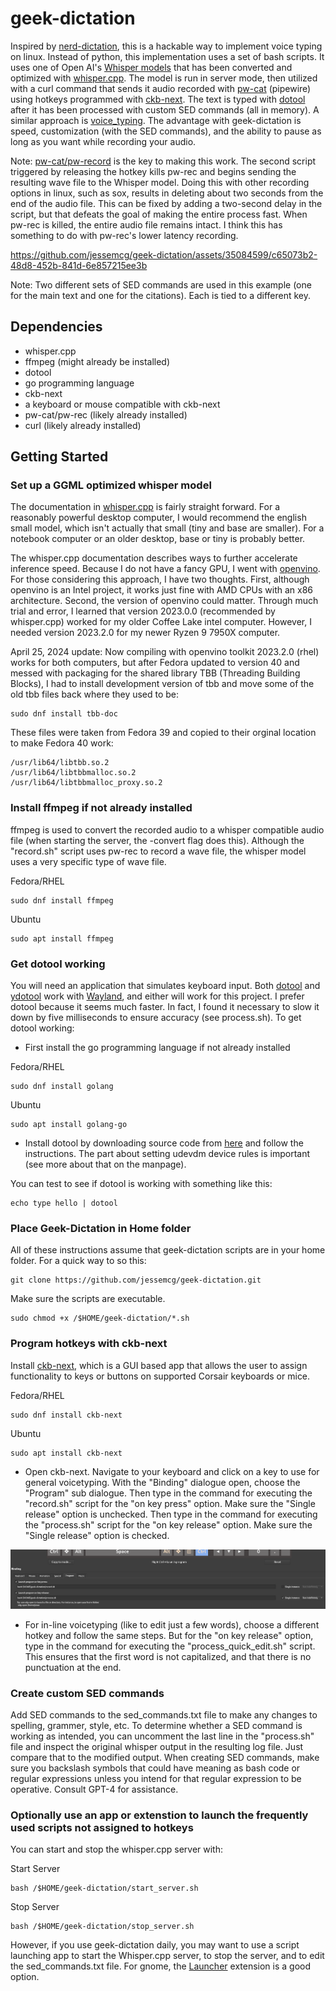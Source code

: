 # geek-dictation
Inspired by [nerd-dictation](https://github.com/ideasman42/nerd-dictation), this is a hackable way to implement voice typing on linux. Instead of python, this implementation uses a set of bash scripts. It uses one of Open AI's [Whisper models](https://github.com/openai/whisper) that has been converted and optimized with [whisper.cpp](https://github.com/ggerganov/whisper.cpp). The model is run in server mode, then utilized with a curl command that sends it audio recorded with [pw-cat](https://www.systutorials.com/docs/linux/man/1-pw-cat/) (pipewire) using hotkeys programmed with [ckb-next](https://github.com/ckb-next/ckb-next). The text is typed with [dotool](https://sr.ht/~geb/dotool/) after it has been processed with custom SED commands (all in memory). A similar approach is [voice_typing](https://github.com/themanyone/voice_typing). The advantage with geek-dictation is speed, customization (with the SED commands), and the ability to pause as long as you want while recording your audio.

Note: [pw-cat/pw-record](https://www.systutorials.com/docs/linux/man/1-pw-cat/) is the key to making this work. The second script triggered by releasing the hotkey kills pw-rec and begins sending the resulting wave file to the Whisper model. Doing this with other recording options in linux, such as sox, results in deleting about two seconds from the end of the audio file. This can be fixed by adding a two-second delay in the script, but that defeats the goal of making the entire process fast. When pw-rec is killed, the entire audio file remains intact. I think this has something to do with pw-rec's lower latency recording.

https://github.com/jessemcg/geek-dictation/assets/35084599/c65073b2-48d8-452b-841d-6e857215ee3b

Note: Two different sets of SED commands are used in this example (one for the main text and one for the citations). Each is tied to a different key.

## Dependencies
* whisper.cpp
* ffmpeg (might already be installed)
* dotool
* go programming language
* ckb-next
* a keyboard or mouse compatible with ckb-next
* pw-cat/pw-rec (likely already installed)
* curl (likely already installed)

## Getting Started
### Set up a GGML optimized whisper model
The documentation in [whisper.cpp](https://github.com/ggerganov/whisper.cpp) is fairly straight forward. For a reasonably powerful desktop computer, I would recommend the english small model, which isn't actually that small (tiny and base are smaller). For a notebook computer or an older desktop, base or tiny is probably better.

The whisper.cpp documentation describes ways to further accelerate inference speed. Because I do not have a fancy GPU, I went with [openvino](https://github.com/openvinotoolkit/openvino). For those considering this approach, I have two thoughts. First, although openvino is an Intel project, it works just fine with AMD CPUs with an x86 architecture. Second, the version of openvino could matter. Through much trial and error, I learned that version 2023.0.0 (recommended by whisper.cpp) worked for my older Coffee Lake intel computer. However, I needed version 2023.2.0 for my newer Ryzen 9 7950X computer.

April 25, 2024 update: Now compiling with openvino toolkit 2023.2.0 (rhel) works for both computers, but after Fedora updated to version 40 and messed with packaging for the shared library TBB (Threading Building Blocks), I had to install development version of tbb and move some of the old tbb files back where they used to be:

    sudo dnf install tbb-doc
    
These files were taken from Fedora 39 and copied to their orginal location to make Fedora 40 work:

    /usr/lib64/libtbb.so.2
    /usr/lib64/libtbbmalloc.so.2
    /usr/lib64/libtbbmalloc_proxy.so.2
    
### Install ffmpeg if not already installed
ffmpeg is used to convert the recorded audio to a whisper compatible audio file (when starting the server, the -convert flag does this). Although the "record.sh" script uses pw-rec to record a wave file, the whisper model uses a very specific type of wave file.

Fedora/RHEL

	sudo dnf install ffmpeg
	
Ubuntu

	sudo apt install ffmpeg

### Get dotool working
You will need an application that simulates keyboard input. Both [dotool](https://sr.ht/~geb/dotool/) and [ydotool](https://github.com/ReimuNotMoe/ydotool) work with [Wayland](https://wayland.freedesktop.org/), and either will work for this project. I prefer dotool because it seems much faster. In fact, I found it necessary to slow it down by five milliseconds to ensure accuracy (see process.sh). To get dotool working: 

* First install the go programming language if not already installed

Fedora/RHEL

	sudo dnf install golang

Ubuntu

	sudo apt install golang-go
	
* Install dotool by downloading source code from [here](https://git.sr.ht/~geb/dotool) and follow the instructions. The part about setting udevdm device rules is important (see more about that on the manpage). 

You can test to see if dotool is working with something like this:

	echo type hello | dotool
	
### Place Geek-Dictation in Home folder
All of these instructions assume that geek-dictation scripts are in your home folder. For a quick way to so this:

	git clone https://github.com/jessemcg/geek-dictation.git
	
Make sure the scripts are executable.

	sudo chmod +x /$HOME/geek-dictation/*.sh

### Program hotkeys with ckb-next
Install [ckb-next](https://github.com/ckb-next/ckb-next), which is a GUI based app that allows the user to assign functionality to keys or buttons on supported Corsair keyboards or mice.

Fedora/RHEL

	sudo dnf install ckb-next
	
Ubuntu

	sudo apt install ckb-next
	
* Open ckb-next. Navigate to your keyboard and click on a key to use for general voicetyping. With the "Binding" dialogue open, choose the "Program" sub dialogue. Then type in the command for executing the "record.sh" script for the "on key press" option. Make sure the "Single release" option is unchecked. Then type in the command for executing the "process.sh" script for the "on key release" option. Make sure the "Single release" option is checked.

<img src="ckb-next.png" alt="screenshot" style="width: 600;">

* For in-line voicetyping (like to edit just a few words), choose a different hotkey and follow the same steps. But for the "on key release" option, type in the command for executing the "process_quick_edit.sh" script. This ensures that the first word is not capitalized, and that there is no punctuation at the end.

### Create custom SED commands
Add SED commands to the sed_commands.txt file to make any changes to spelling, grammer, style, etc. To determine whether a SED command is working as intended, you can uncomment the last line in the "process.sh" file and inspect the original whisper output in the resulting log file. Just compare that to the modified output. When creating SED commands, make sure you backslash symbols that could have meaning as bash code or regular expressions unless you intend for that regular expression to be operative. Consult GPT-4 for assistance.

### Optionally use an app or extenstion to launch the frequently used scripts not assigned to hotkeys
You can start and stop the whisper.cpp server with:

Start Server

	bash /$HOME/geek-dictation/start_server.sh
	
Stop Server
	
	bash /$HOME/geek-dictation/stop_server.sh

However, if you use geek-dictation daily, you may want to use a script launching app to start the Whisper.cpp server, to stop the server, and to edit the sed_commands.txt file. For gnome, the [Launcher](https://extensions.gnome.org/extension/5874/launcher/) extension is a good option. 

